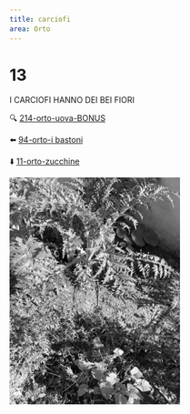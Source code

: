 ```yaml
---
title: carciofi
area: Orto
---
```

# 13
I CARCIOFI HANNO DEI BEI FIORI

🔍 [214-orto-uova-BONUS](214-orto-uova-BONUS.md)

⬅️ [94-orto-i bastoni](94-orto-i%20bastoni.md)

⬇️ [11-orto-zucchine](11-orto-zucchine.md)

![foto_34](../_assets/preview/foto_34.jpg)